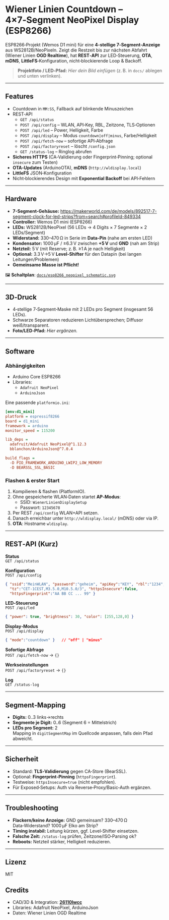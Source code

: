 # Wiener Linien Countdown – 4×7‑Segment NeoPixel Display (ESP8266)

ESP8266‑Projekt (Wemos D1 mini) für eine **4‑stellige 7‑Segment‑Anzeige** aus WS2812B/NeoPixeln.
Zeigt die Restzeit bis zur nächsten Abfahrt (Wiener Linien **OGD Realtime**), hat **REST‑API** zur LED‑Steuerung, **OTA**, **mDNS**, **LittleFS**‑Konfiguration, nicht‑blockierende Loop & Backoff.

> **Projektfoto / LED‑Pfad:** _Hier dein Bild einfügen_ (z. B. in `docs/` ablegen und unten verlinken).

---

## Features

- Countdown in `MM:SS`, Fallback auf blinkende Minuszeichen
- REST‑API
  - `GET /api/status`
  - `POST /api/config` – WLAN, API‑Key, RBL, Zeitzone, TLS‑Optionen
  - `POST /api/led` – Power, Helligkeit, Farbe
  - `POST /api/display` – Modus `countdown|off|minus`, Farbe/Helligkeit
  - `POST /api/fetch-now` – sofortige API‑Abfrage
  - `POST /api/factoryreset` – löscht `/config.json`
  - `GET /status-log` – Ringlog abrufen
- **Sicheres HTTPS** (CA‑Validierung oder Fingerprint‑Pinning; optional `insecure` zum Testen)
- **OTA‑Updates** (ArduinoOTA), **mDNS** (`http://wldisplay.local`)
- **LittleFS** JSON‑Konfiguration
- Nicht‑blockierendes Design mit **Exponential Backoff** bei API‑Fehlern

---

## Hardware

- **7-Segment-Gehäuse:** https://makerworld.com/de/models/892517-7-segment-clock-for-led-strips?from=search#profileId-849334
- **Controller:** Wemos D1 mini (ESP8266)
- **LEDs:** WS2812B/NeoPixel (56 LEDs → 4 Digits × 7 Segmente × 2 LEDs/Segment)
- **Widerstand:** 330–470 Ω in Serie im **Data‑Pin** (nahe am ersten LED)
- **Kondensator:** 1000 µF / ≥6.3 V zwischen **+5 V** und **GND** (nah am Strip)
- **Netzteil:** 5 V (mit Reserve; z. B. ≥1 A je nach Helligkeit)
- **Optional:** 3.3 V→5 V **Level‑Shifter** für den Datapin (bei langen Leitungen/Problemen)
- **Gemeinsame Masse ist Pflicht!**

🖼 **Schaltplan**: [`docs/esp8266_neopixel_schematic.svg`](docs/esp8266_neopixel_schematic.svg)

---

## 3D‑Druck

- 4‑stellige 7‑Segment‑Maske mit 2 LEDs pro Segment (insgesamt 56 LEDs).
- Schwarze Separatoren reduzieren Lichtübersprechen; Diffusor weiß/transparent.
- **Foto/LED‑Pfad:** _Hier ergänzen._

---

## Software

### Abhängigkeiten

- Arduino Core ESP8266
- Libraries:
  - `Adafruit NeoPixel`
  - `ArduinoJson`

Eine passende `platformio.ini`:

```ini
[env:d1_mini]
platform = espressif8266
board = d1_mini
framework = arduino
monitor_speed = 115200

lib_deps =
  adafruit/Adafruit NeoPixel@^1.12.3
  bblanchon/ArduinoJson@^7.0.4

build_flags =
  -D PIO_FRAMEWORK_ARDUINO_LWIP2_LOW_MEMORY
  -D BEARSSL_SSL_BASIC
```

### Flashen & erster Start

1. Kompilieren & flashen (PlatformIO).
2. Ohne gespeicherte WLAN‑Daten startet **AP‑Modus**:
   - SSID: `WienerLinienDisplaySetup`
   - Passwort: `12345678`
3. Per REST `/api/config` WLAN+API setzen.
4. Danach erreichbar unter `http://wldisplay.local/` (mDNS) oder via IP.
5. **OTA**: Hostname `wldisplay`.

---

## REST‑API (Kurz)

**Status**  
`GET /api/status`

**Konfiguration**  
`POST /api/config`
```json
{ "ssid":"MeinWLAN", "password":"geheim", "apiKey":"KEY", "rbl":"1234",
  "tz":"CET-1CEST,M3.5.0,M10.5.0/3", "httpsInsecure":false,
  "httpsFingerprint":"AA BB CC ... 99" }
```

**LED‑Steuerung**  
`POST /api/led`
```json
{ "power": true, "brightness": 30, "color": [255,128,0] }
```

**Display‑Modus**  
`POST /api/display`
```json
{ "mode":"countdown" }   // "off" | "minus"
```

**Sofortige Abfrage**  
`POST /api/fetch-now` → `{}`

**Werkseinstellungen**  
`POST /api/factoryreset` → `{}`

**Log**  
`GET /status-log`

---

## Segment‑Mapping

- **Digits:** 0..3 links→rechts
- **Segmente je Digit:** 0..6 (Segment 6 = Mittelstrich)
- **LEDs pro Segment:** 2  
Mapping in `digitSegmentMap` im Quellcode anpassen, falls dein Pfad abweicht.

---

## Sicherheit

- Standard: **TLS‑Validierung** gegen CA‑Store (BearSSL).
- Optional: **Fingerprint‑Pinning** (`httpsFingerprint`).
- Testweise: `httpsInsecure=true` (nicht empfohlen).
- Für Exposed‑Setups: Auth via Reverse‑Proxy/Basic‑Auth ergänzen.

---

## Troubleshooting

- **Flackern/keine Anzeige:** GND gemeinsam? 330–470 Ω Data‑Widerstand? 1000 µF Elko am Strip?
- **Timing instabil:** Leitung kürzen, ggf. Level‑Shifter einsetzen.
- **Falsche Zeit:** `/status-log` prüfen, Zeitzone/ISO‑Parsing ok?
- **Reboots:** Netzteil stärker, Helligkeit reduzieren.

---

## Lizenz

MIT

## Credits

- CAD/3D & Integration: [**26110lwcc**](https://makerworld.com/de/@26110lwcc)
- Libraries: Adafruit NeoPixel, ArduinoJson
- Daten: Wiener Linien OGD Realtime
